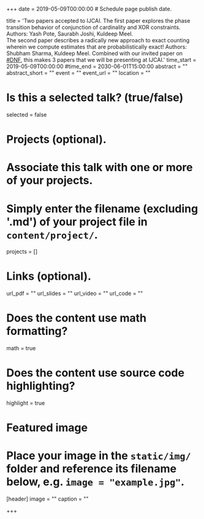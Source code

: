 +++
date = 2019-05-09T00:00:00  # Schedule page publish date.

title = 'Two papers accepted to IJCAI. The first paper explores the phase transition behavior of conjunction of cardinality and XOR constraints. Authors: Yash Pote, Saurabh Joshi, Kuldeep Meel.<br> The second paper describes a radically new approach to exact counting wherein we compute estimates that are probabilistically exact! Authors: Shubham Sharma, Kuldeep Meel. Combined with our invited paper on <a href= "https://www.cs.toronto.edu/~meel/Papers/CP2018msv.pdf"> #DNF</a>, this makes 3 papers that we will be presenting at IJCAI.'
time_start = 2019-05-09T00:00:00
#time_end = 2030-06-01T15:00:00
abstract = ""
abstract_short = ""
event = ""
event_url = ""
location = ""

# Is this a selected talk? (true/false)
selected = false

# Projects (optional).
#   Associate this talk with one or more of your projects.
#   Simply enter the filename (excluding '.md') of your project file in `content/project/`.
projects = []

# Links (optional).
url_pdf = ""
url_slides = ""
url_video = ""
url_code = ""

# Does the content use math formatting?
math = true

# Does the content use source code highlighting?
highlight = true

# Featured image
# Place your image in the `static/img/` folder and reference its filename below, e.g. `image = "example.jpg"`.
[header]
image = ""
caption = ""

+++
